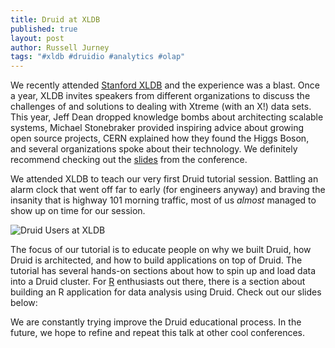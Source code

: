 ```yaml
---
title: Druid at XLDB
published: true
layout: post
author: Russell Jurney
tags: "#xldb #druidio #analytics #olap"
---
```


We recently attended [Stanford XLDB](http://www.xldb.org/) and the experience was a blast. Once a year, XLDB invites speakers from different organizations to discuss the challenges of and solutions to dealing with Xtreme (with an X!) data sets. This year, Jeff Dean dropped knowledge bombs about architecting scalable systems, Michael Stonebraker provided inspiring advice about growing open source projects, CERN explained how they found the Higgs Boson, and several organizations spoke about their technology. We definitely recommend checking out the [slides](https://conf-slac.stanford.edu/xldb-2013/conference-program) from the conference.

We attended XLDB to teach our very first Druid tutorial session. Battling an alarm clock that went off far to early (for engineers anyway) and braving the insanity that is highway 101 morning traffic, most of us _almost_ managed to show up on time for our session.

![Druid Users at XLDB](http://distilleryimage3.ak.instagram.com/ce5ff7c4197111e3b2e322000a1f9a5c_7.jpg)

The focus of our tutorial is to educate people on why we built Druid, how Druid is architected, and how to build applications on top of Druid. The tutorial has several hands-on sections about how to spin up and load data into a Druid cluster. For [R](http://www.r-project.org/) enthusiasts out there, there is a section about building an R application for data analysis using Druid. Check out our slides below:

<script async="" class="speakerdeck-embed" data-id="50c52830fc7301302f630ada113e7e19" data-ratio="1.72972972972973" src="//speakerdeck.com/assets/embed.js"></script>

We are constantly trying improve the Druid educational process. In the future, we hope to refine and repeat this talk at other cool conferences.